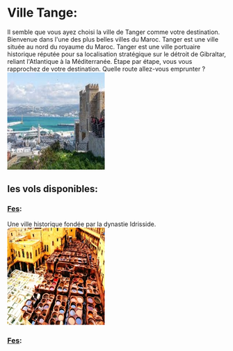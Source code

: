 # Ville Tange: 
Il semble que vous ayez choisi la ville de Tanger comme votre destination. Bienvenue dans l'une des plus belles villes du Maroc. Tanger est une ville située au nord du royaume du Maroc.
Tanger est une ville portuaire historique réputée pour sa localisation stratégique sur le détroit de Gibraltar, reliant l'Atlantique à la Méditerranée. 
Étape par étape, vous vous rapprochez de votre destination. Quelle route allez-vous emprunter ?
![Tanger](../ressources/tanger.jpg)


## les vols disponibles:
### [Fes](Fes.md):
Une ville historique fondée par la dynastie Idrisside.
![fes](../ressources/fes.jpg)
### [Fes](Fes.md):

